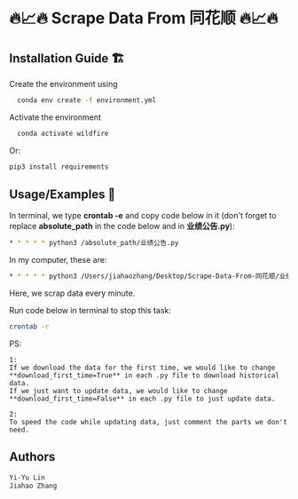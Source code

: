 # 🔥📈🔥 Scrape Data From 同花顺 🔥📈🔥


## Installation Guide 🏗️

Create the environment using
```bash
  conda env create -f environment.yml
```
Activate the environment 
```bash
  conda activate wildfire
```

Or:
```bash
pip3 install requirements
```

## Usage/Examples 🧙
In terminal, we type   **crontab -e**   and copy code below in it (don't forget to replace **absolute_path** in the code below and in **业绩公告.py**):

```bash
* * * * * python3 /absolute_path/业绩公告.py
```
In my computer, these are:
```bash
* * * * * python3 /Users/jiahaozhang/Desktop/Scrape-Data-From-同花顺/业绩公告.py
```
Here, we scrap data every minute. 


Run code below in terminal to stop this task:
```bash
crontab -r
```
PS:
```
1:
If we download the data for the first time, we would like to change **download_first_time=True** in each .py file to download historical data.
If we just want to update data, we would like to change **download_first_time=False** in each .py file to just update data.

2:
To speed the code while updating data, just comment the parts we don't need.

```

## Authors
```bash
Yi-Yu Lin
Jiahao Zhang
```
